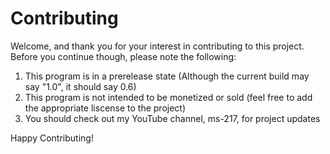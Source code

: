 # Contributing
Welcome, and thank you for your interest in contributing to this project. Before you continue though, please note the following:

<ol>
  <li>This program is in a prerelease state (Although the current build may say "1.0", it should say 0.6)</li>
  <li>This program is not intended to be monetized or sold (feel free to add the appropriate liscense to the project)</li>
  <li>You should check out my YouTube channel, ms-217, for project updates</li>
</ol>

Happy Contributing!
